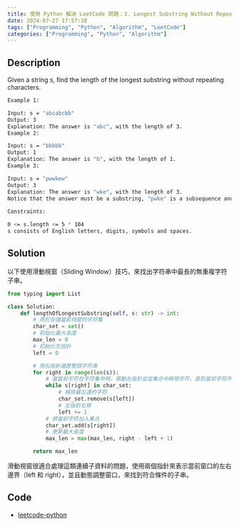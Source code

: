 ```yaml
---
title: 使用 Python 解決 LeetCode 問題：3. Longest Substring Without Repeating Characters
date: 2024-07-27 17:57:18
tags: ["Programming", "Python", "Algorithm", "LeetCode"]
categories: ["Programming", "Python", "Algorithm"]
---
```


## Description

Given a string s, find the length of the longest substring without repeating characters.

```bash
Example 1:

Input: s = "abcabcbb"
Output: 3
Explanation: The answer is "abc", with the length of 3.
Example 2:

Input: s = "bbbbb"
Output: 1
Explanation: The answer is "b", with the length of 1.
Example 3:

Input: s = "pwwkew"
Output: 3
Explanation: The answer is "wke", with the length of 3.
Notice that the answer must be a substring, "pwke" is a subsequence and not a substring.
 
Constraints:

0 <= s.length <= 5 * 104
s consists of English letters, digits, symbols and spaces.
```

## Solution

以下使用滑動視窗（Sliding Window）技巧，來找出字符串中最長的無重複字符子串。

```py
from typing import List

class Solution:
    def lengthOfLongestSubstring(self, s: str) -> int:
        # 用於存儲當前視窗的字符集
        char_set = set()
        # 初始化最大長度
        max_len = 0
        # 初始化左指針
        left = 0

        # 用右指針遍歷整個字符串
        for right in range(len(s)):
            # 當當前字符在字符集中時，移動左指針並從集合中移除字符，直到當前字符不在字符集中
            while s[right] in char_set:
                # 移除最左邊的字符
                char_set.remove(s[left])
                # 左指針右移
                left += 1
            # 將當前字符加入集合
            char_set.add(s[right])
            # 更新最大長度
            max_len = max(max_len, right - left + 1)

        return max_len
```

滑動視窗很適合處理這類連續子資料的問題，使用兩個指針來表示當前窗口的左右邊界（left 和 right），並且動態調整窗口，來找到符合條件的子串。

## Code

- [leetcode-python](https://github.com/memochou1993/leetcode-python)
